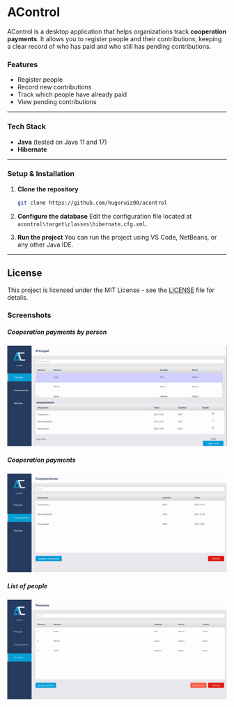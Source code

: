# AControl

AControl is a desktop application that helps organizations track **cooperation payments**. It allows you to register people and their contributions, keeping a clear record of who has paid and who still has pending contributions.

### Features
* Register people
* Record new contributions
* Track which people have already paid
* View pending contributions

---

### Tech Stack
* **Java** (tested on Java 11 and 17)
* **Hibernate**

---

### Setup & Installation

1.  **Clone the repository**
    ```bash
    git clone https://github.com/hugoruiz00/acontrol
    ```

2.  **Configure the database**
    Edit the configuration file located at `acontrol\target\classes\hibernate.cfg.xml`.

3.  **Run the project**
    You can run the project using VS Code, NetBeans, or any other Java IDE.

---

## License

This project is licensed under the MIT License - see the [LICENSE](LICENSE) file for details.


### Screenshots

##### Cooperation payments by person
![Home](screenshots/home.png)

##### Cooperation payments
![Payments](screenshots/payments.png)

##### List of people
![People](screenshots/people.png)
